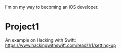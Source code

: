 I'm on my way to becoming an iOS developer.

# Project1
An example on Hacking with Swift: https://www.hackingwithswift.com/read/1/1/setting-up
